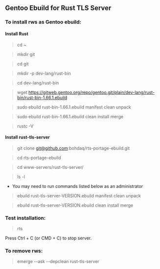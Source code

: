 ## Gentoo Ebuild for Rust TLS Server

### To install rws as Gentoo ebuild:

#### Install Rust

> cd ~

> mkdir git

> cd git

> mkdir -p dev-lang/rust-bin

> cd dev-lang/rust-bin

> wget https://gitweb.gentoo.org/repo/gentoo.git/plain/dev-lang/rust-bin/rust-bin-1.66.1.ebuild

> sudo ebuild rust-bin-1.66.1.ebuild manifest clean unpack

> sudo ebuild rust-bin-1.66.1.ebuild clean install merge

> rustc -V


#### Install rust-tls-server

> git clone git@github.com:bohdaq/rts-portage-ebuild.git

> cd rts-portage-ebuild

> cd www-servers/rust-tls-server/

> ls -l

- You may need to run commands listed below as an administrator

> ebuild rust-tls-server-VERSION.ebuild manifest clean unpack

> ebuild rust-tls-server-VERSION.ebuild clean install merge

### Test installation:

> rts

Press Ctrl + C (or CMD + C) to stop server.


### To remove rws:
> emerge --ask --depclean rust-tls-server
